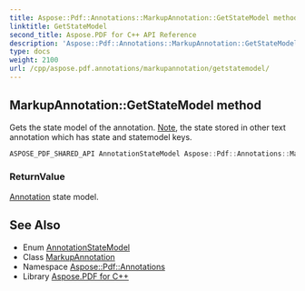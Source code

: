 ```yaml
---
title: Aspose::Pdf::Annotations::MarkupAnnotation::GetStateModel method
linktitle: GetStateModel
second_title: Aspose.PDF for C++ API Reference
description: 'Aspose::Pdf::Annotations::MarkupAnnotation::GetStateModel method. Gets the state model of the annotation. Note, the state stored in other text annotation which has state and statemodel keys in C++.'
type: docs
weight: 2100
url: /cpp/aspose.pdf.annotations/markupannotation/getstatemodel/
---
```

## MarkupAnnotation::GetStateModel method


Gets the state model of the annotation. [Note](../../../aspose.pdf/note/), the state stored in other text annotation which has state and statemodel keys.

```cpp
ASPOSE_PDF_SHARED_API AnnotationStateModel Aspose::Pdf::Annotations::MarkupAnnotation::GetStateModel()
```


### ReturnValue

[Annotation](../../annotation/) state model.

## See Also

* Enum [AnnotationStateModel](../../annotationstatemodel/)
* Class [MarkupAnnotation](../)
* Namespace [Aspose::Pdf::Annotations](../../)
* Library [Aspose.PDF for C++](../../../)
